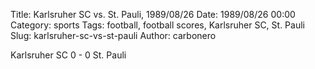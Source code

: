 Title: Karlsruher SC vs. St. Pauli, 1989/08/26
Date: 1989/08/26 00:00
Category: sports
Tags: football, football scores, Karlsruher SC, St. Pauli
Slug: karlsruher-sc-vs-st-pauli
Author: carbonero


Karlsruher SC 0 - 0 St. Pauli
